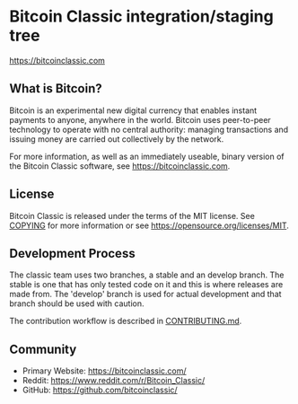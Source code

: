 Bitcoin Classic integration/staging tree
=====================================

https://bitcoinclassic.com

What is Bitcoin?
----------------

Bitcoin is an experimental new digital currency that enables instant payments to
anyone, anywhere in the world. Bitcoin uses peer-to-peer technology to operate
with no central authority: managing transactions and issuing money are carried
out collectively by the network.

For more information, as well as an immediately useable, binary version of
the Bitcoin Classic software, see https://bitcoinclassic.com.

License
-------

Bitcoin Classic is released under the terms of the MIT license. See [COPYING](COPYING) for more
information or see https://opensource.org/licenses/MIT.

Development Process
-------------------

The classic team uses two branches, a stable and an develop branch. The stable is one that
has only tested code on it and this is where releases are made from. The 'develop' branch
is used for actual development and that branch should be used with caution.

The contribution workflow is described in [CONTRIBUTING.md](CONTRIBUTING.md).

Community
---------

- Primary Website: https://bitcoinclassic.com/
- Reddit: https://www.reddit.com/r/Bitcoin_Classic/
- GitHub: https://github.com/bitcoinclassic/
